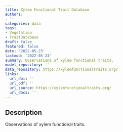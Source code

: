 ```yaml
---
title: Xylem Functional Trait Database
authors:
- ''
categories: data
tags:
- Vegetation
- TraitDatabase
draft: false
featured: false
date: '2022-05-23'
lastmod: '2022-05-23'
summary: Observations of xylem functional traits.
model_repository: ''
data_repository: https://xylemfunctionaltraits.org/
links:
  url_doi: ''
  url_pdf: ''
  url_source: https://xylemfunctionaltraits.org/
  url_docs: ''
---
```


## Description

Observations of xylem functional traits.

